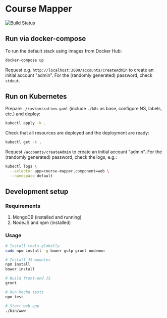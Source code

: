 # Course Mapper

[![Build Status](https://travis-ci.com/CourseMapper/course-mapper.svg?branch=dev)](https://travis-ci.com/CourseMapper/course-mapper)

## Run via docker-compose

To run the default stack using images from Docker Hub:

```sh
docker-compose up
```

Request e.g. `http://localhost:3000/accounts/createAdmin` to create an initial account "admin". For the (randomly generated) password, check `stdout`.


## Run on Kubernetes

Prepare `./kustomization.yaml` (include `./k8s` as base, configure NS, labels, etc.) and deploy:

```sh
kubectl apply -k .
```

Check that all resources are deployed and the deployment are ready:

```sh
kubectl get -k .
```

Request `/accounts/createAdmin` to create an initial account "admin". For the (randomly generated) password, check the logs, e.g.:

```sh
kubectl logs \
  --selector app=course-mapper,component=web \
  --namespace default
```


## Development setup

### Requirements

1. MongoDB (installed and running)
2. NodeJS and npm (installed)

### Usage

```sh
# Install tools globally
sudo npm install -g bower gulp grunt nodemon

# Install JS modules
npm install
bower install

# Build front-end JS
grunt

# Run Mocha tests
npm test

# Start web app
./bin/www
```
